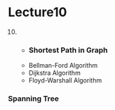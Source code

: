 # Lecture10

10. * ### Shortest Path in Graph
    * Bellman-Ford Algorithm
    * Dijkstra Algorithm
    * Floyd-Warshall Algorithm


### Spanning Tree

